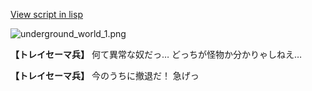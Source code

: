 [View script in lisp](../scripts/100903033.txt)

![underground_world_1.png](../images/backgrounds/underground_world_1.png)

**【トレイセーマ兵】**
何て異常な奴だっ…
どっちが怪物か分かりゃしねえ…

**【トレイセーマ兵】**
今のうちに撤退だ！
急げっ